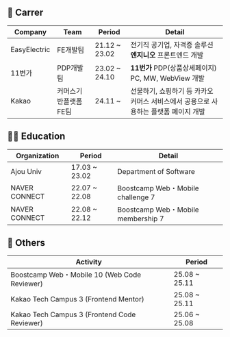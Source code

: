 ## 🏃 Carrer

|Company|Team|Period|Detail|
|----|----|--------|------|
|EasyElectric|FE개발팀|21.12 ~ 23.02|전기직 공기업, 자격증 솔루션 **엔지니오** 프론트엔드 개발|
|11번가|PDP개발팀|23.02 ~ 24.10|**11번가** PDP(상품상세페이지) PC, MW, WebView 개발|
|Kakao|커머스기반플랫폼FE팀|24.11 ~ | 선물하기, 쇼핑하기 등 카카오 커머스 서비스에서 공용으로 사용하는 플랫폼 페이지 개발 |

## 🧑‍💻 Education
|Organization|Period|Detail|
|----|----|--------|
|Ajou Univ|17.03 ~ 23.02|Department of Software|
|NAVER CONNECT|	22.07 ~ 22.08|Boostcamp Web・Mobile challenge 7 |
|NAVER CONNECT|	22.08 ~ 22.12|Boostcamp Web・Mobile membership 7|

## 🧩 Others
| Activity | Period |
|----------|----------------|
| Boostcamp Web・Mobile 10 (Web Code Reviewer) | 25.08 ~ 25.11 |
| Kakao Tech Campus 3 (Frontend Mentor) | 25.08 ~ 25.11  |
| Kakao Tech Campus 3 (Frontend Code Reviewer) | 25.06 ~ 25.08 |

